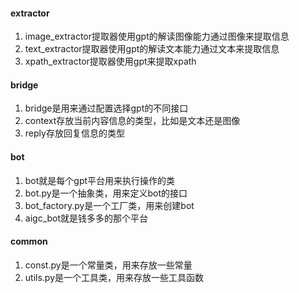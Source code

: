 #### extractor
1. image_extractor提取器使用gpt的解读图像能力通过图像来提取信息
2. text_extractor提取器使用gpt的解读文本能力通过文本来提取信息
3. xpath_extractor提取器使用gpt来提取xpath

#### bridge
1. bridge是用来通过配置选择gpt的不同接口
2. context存放当前内容信息的类型，比如是文本还是图像
3. reply存放回复信息的类型

#### bot
1. bot就是每个gpt平台用来执行操作的类
2. bot.py是一个抽象类，用来定义bot的接口
3. bot_factory.py是一个工厂类，用来创建bot
4. aigc_bot就是钱多多的那个平台


#### common
1. const.py是一个常量类，用来存放一些常量
2. utils.py是一个工具类，用来存放一些工具函数


